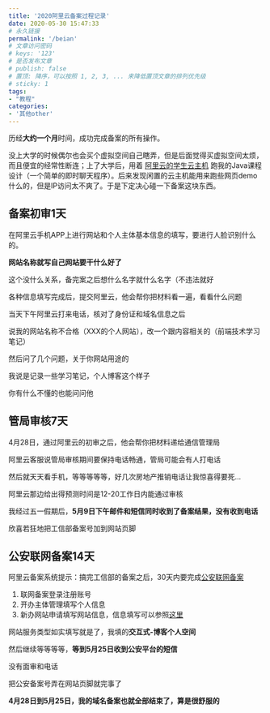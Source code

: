 ```yaml
---
title: '2020阿里云备案过程记录'
date: 2020-05-30 15:47:33
# 永久链接
permalink: '/beian'
# 文章访问密码
# keys: '123'
# 是否发布文章
# publish: false
# 置顶: 降序，可以按照 1, 2, 3, ... 来降低置顶文章的排列优先级
# sticky: 1
tags:
- "教程"
categories:
- '其他other'
---
```




历经**大约一个月**时间，成功完成备案的所有操作。
<!-- more -->

没上大学的时候偶尔也会买个虚拟空间自己瞎弄，但是后面觉得买虚拟空间太烦，而且便宜的经常性断连；上了大学后，用着 [阿里云的学生云主机](https://promotion.aliyun.com/ntms/act/campus2018.html) 跑我的Java课程设计（一个简单的即时聊天程序）。后来发现闲置的云主机能用来跑些网页demo什么的，但是IP访问太不爽了。于是下定决心碰一下备案这块东西。



## 备案初审1天

在阿里云手机APP上进行网站和个人主体基本信息的填写，要进行人脸识别什么的。

**网站名称就写自己网站要干什么好了**

这个没什么关系，备完案之后想什么名字就什么名字（不违法就好

各种信息填写完成后，提交阿里云，他会帮你把材料看一遍，看看什么问题

当天下午阿里云打来电话，核对了身份证和域名信息之后

说我的网站名称不合格（XXX的个人网站），改一个跟内容相关的（前端技术学习笔记）

然后问了几个问题，关于你网站用途的

我说是记录一些学习笔记，个人博客这个样子

你有什么不懂的也能问问他

## 管局审核7天

4月28日，通过阿里云的初审之后，他会帮你把材料递给通信管理局

阿里云客服说管局审核期间要保持电话畅通，管局可能会有人打电话

然后就天天看手机，等等等等等，好几次房地产推销电话让我惊喜得要死...

阿里云那边给出得预测时间是12-20工作日内能通过审核

我经过五一假期后，**5月9日下午邮件和短信同时收到了备案结果，没有收到电话**

欣喜若狂地把工信部备案号加到网站页脚

## 公安联网备案14天

阿里云备案系统提示：搞完工信部的备案之后，30天内要完成[公安联网备案](http://www.beian.gov.cn/)

1. 联网备案登录注册账号
2. 开办主体管理填写个人信息
3. 新办网站申请填写网站信息，信息填写可以参照[这里](https://help.aliyun.com/knowledge_detail/36981.html)

网站服务类型如实填写就是了，我填的**交互式-博客个人空间**

然后继续等等等等，**等到5月25日收到公安平台的短信**

没有面审和电话

把公安备案号弄在网站页脚就完事了



**4月28日到5月25日，我的域名备案也就全部结束了，算是很舒服的**